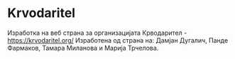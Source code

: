 # Krvodaritel

Изработка на веб страна за организацијата Крводарител - https://krvodaritel.org/
Изработена од страна на: Дамјан Дугалич, Панде Фармаков, Тамара Миланова и Марија Трчелова.
